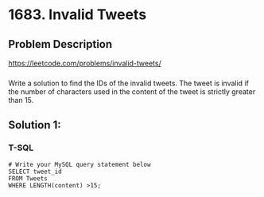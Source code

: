 # 1683. Invalid Tweets

## Problem Description
https://leetcode.com/problems/invalid-tweets/
###
Write a solution to find the IDs of the invalid tweets. The tweet is invalid if the number of characters used in the content of the tweet is strictly greater than 15.

## Solution 1:
### T-SQL
```
# Write your MySQL query statement below
SELECT tweet_id
FROM Tweets
WHERE LENGTH(content) >15;
```
